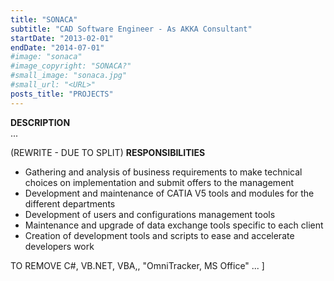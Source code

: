 ```yaml
---
title: "SONACA"
subtitle: "CAD Software Engineer - As AKKA Consultant"
startDate: "2013-02-01"
endDate: "2014-07-01"
#image: "sonaca"
#image_copyright: "SONACA?"
#small_image: "sonaca.jpg"
#small_url: "<URL>"
posts_title: "PROJECTS"
---
```


<b>DESCRIPTION</b><br>
...<br>

(REWRITE - DUE TO SPLIT)
<b>RESPONSIBILITIES</b><br>
- Gathering and analysis of business requirements to make technical choices on implementation and submit offers to the management
- Development and maintenance of CATIA V5 tools and modules for the different departments
- Development of users and configurations management tools
- Maintenance and upgrade of data exchange tools specific to each client
- Creation of development tools and scripts to ease and accelerate developers work


TO REMOVE
C#, VB.NET, VBA,, "OmniTracker, MS Office" ... ]
